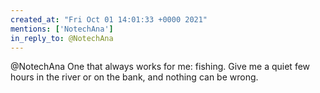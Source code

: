 ```yaml
---
created_at: "Fri Oct 01 14:01:33 +0000 2021"
mentions: ['NotechAna']
in_reply_to: @NotechAna
---
```


@NotechAna One that always works for me: fishing. Give me a quiet few hours in the river or on the bank, and nothing can be wrong.